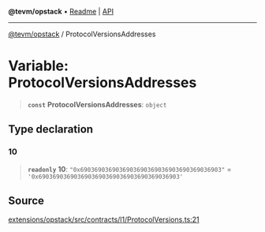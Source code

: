 **@tevm/opstack** • [Readme](../README.md) \| [API](../globals.md)

***

[@tevm/opstack](../README.md) / ProtocolVersionsAddresses

# Variable: ProtocolVersionsAddresses

> **`const`** **ProtocolVersionsAddresses**: `object`

## Type declaration

### 10

> **`readonly`** **10**: `"0x6903690369036903690369036903690369036903"` = `'0x6903690369036903690369036903690369036903'`

## Source

[extensions/opstack/src/contracts/l1/ProtocolVersions.ts:21](https://github.com/evmts/tevm-monorepo/blob/main/extensions/opstack/src/contracts/l1/ProtocolVersions.ts#L21)
